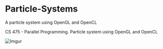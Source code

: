 # Particle-Systems
A particle system using OpenGL and OpenCL

CS 475 - Parallel Programming. Particle system using OpenGL and OpenCL

![Imgur](https://i.imgur.com/bltdsjk.gifv)
